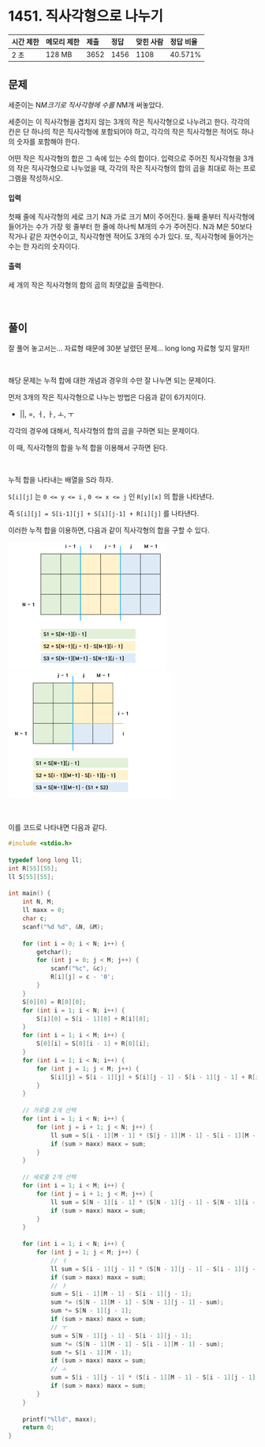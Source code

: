 # 1451. 직사각형으로 나누기

| 시간 제한 | 메모리 제한 | 제출 | 정답 | 맞힌 사람 | 정답 비율 |
| :-------- | :---------- | :--- | :--- | :-------- | :-------- |
| 2 초      | 128 MB      | 3652 | 1456 | 1108      | 40.571%   |

## 문제

세준이는 N*M크기로 직사각형에 수를 N*M개 써놓았다.

세준이는 이 직사각형을 겹치지 않는 3개의 작은 직사각형으로 나누려고 한다. 각각의 칸은 단 하나의 작은 직사각형에 포함되어야 하고, 각각의 작은 직사각형은 적어도 하나의 숫자를 포함해야 한다.

어떤 작은 직사각형의 합은 그 속에 있는 수의 합이다. 입력으로 주어진 직사각형을 3개의 작은 직사각형으로 나누었을 때, 각각의 작은 직사각형의 합의 곱을 최대로 하는 프로그램을 작성하시오.

#### 입력

첫째 줄에 직사각형의 세로 크기 N과 가로 크기 M이 주어진다. 둘째 줄부터 직사각형에 들어가는 수가 가장 윗 줄부터 한 줄에 하나씩 M개의 수가 주어진다. N과 M은 50보다 작거나 같은 자연수이고, 직사각형엔 적어도 3개의 수가 있다. 또, 직사각형에 들어가는 수는 한 자리의 숫자이다.

#### 출력

세 개의 작은 직사각형의 합의 곱의 최댓값을 출력한다.

<br/>

## 풀이

잘 풀어 놓고서는... 자료형 때문에 30분 날렸던 문제... long long 자료형 잊지 말자!!

<br/>

해당 문제는 누적 합에 대한 개념과 경우의 수만 잘 나누면 되는 문제이다.

먼저 3개의 작은 직사각형으로 나누는 방법은 다음과 같이 6가지이다.

- ||, =, ㅓ, ㅏ, ㅗ, ㅜ

각각의 경우에 대해서, 직사각형의 합의 곱을 구하면 되는 문제이다.

이 때, 직사각형의 합을 누적 합을 이용해서 구하면 된다.

<br/>

누적 합을 나타내는 배열을 S라 하자.

`S[i][j]` 는 `0 <= y <= i` , `0 <= x <= j` 인 `R[y][x]` 의 합을 나타낸다.

즉 `S[i][j] = S[i-1][j] + S[i][j-1] + R[i][j]` 를 나타낸다.

이러한 누적 합을 이용하면, 다음과 같이 직사각형의 합을 구할 수 있다.

<img src="../../_img/BOJ_1451_2.png" style="zoom:50%;" /> <img src="../../_img/BOJ_1451_1.png" style="zoom:50%;" />

<br/>

이를 코드로 나타내면 다음과 같다.

```c++
#include <stdio.h>

typedef long long ll;
int R[55][55];
ll S[55][55];

int main() {
	int N, M;
	ll maxx = 0;
	char c;
	scanf("%d %d", &N, &M);

	for (int i = 0; i < N; i++) {
		getchar();
		for (int j = 0; j < M; j++) {
			scanf("%c", &c);
			R[i][j] = c - '0';
		}
	}
	S[0][0] = R[0][0];
	for (int i = 1; i < N; i++) {
		S[i][0] = S[i - 1][0] + R[i][0];
	}
	for (int i = 1; i < M; i++) {
		S[0][i] = S[0][i - 1] + R[0][i];
	}
	for (int i = 1; i < N; i++) {
		for (int j = 1; j < M; j++) {
			S[i][j] = S[i - 1][j] + S[i][j - 1] - S[i - 1][j - 1] + R[i][j];
		}
	}

	// 가로줄 2개 선택
	for (int i = 1; i < N; i++) {
		for (int j = i + 1; j < N; j++) {
			ll sum = S[i - 1][M - 1] * (S[j - 1][M - 1] - S[i - 1][M - 1]) * (S[N - 1][M - 1] - S[j - 1][M - 1]);
			if (sum > maxx) maxx = sum;
		}
	}

	// 세로줄 2개 선택
	for (int i = 1; i < M; i++) {
		for (int j = i + 1; j < M; j++) {
			ll sum = S[N - 1][i - 1] * (S[N - 1][j - 1] - S[N - 1][i - 1]) * (S[N - 1][M - 1] - S[N - 1][j - 1]);
			if (sum > maxx) maxx = sum;
		}
	}

	for (int i = 1; i < N; i++) {
		for (int j = 1; j < M; j++) {
			// ㅓ
			ll sum = S[i - 1][j - 1] * (S[N - 1][j - 1] - S[i - 1][j - 1]) * (S[N - 1][M - 1] - S[N - 1][j - 1]);
			if (sum > maxx) maxx = sum;
			// ㅏ
			sum = S[i - 1][M - 1] - S[i - 1][j - 1];
			sum *= (S[N - 1][M - 1] - S[N - 1][j - 1] - sum);
			sum *= S[N - 1][j - 1];
			if (sum > maxx) maxx = sum;
			// ㅜ
			sum = S[N - 1][j - 1] - S[i - 1][j - 1];
			sum *= (S[N - 1][M - 1] - S[i - 1][M - 1] - sum);
			sum *= S[i - 1][M - 1];
			if (sum > maxx) maxx = sum;
			// ㅗ
			sum = S[i - 1][j - 1] * (S[i - 1][M - 1] - S[i - 1][j - 1]) * (S[N - 1][M - 1] - S[i - 1][M - 1]);
			if (sum > maxx) maxx = sum;
		}
	}

	printf("%lld", maxx);
	return 0;
}
```
